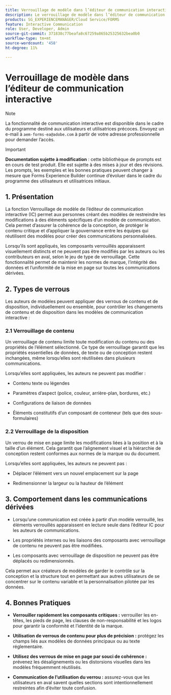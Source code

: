 ```yaml
---
title: Verrouillage de modèle dans l’éditeur de communication interactive
description: Le verrouillage de modèle dans l’éditeur de communication interactive permet aux auteurs de modèles de verrouiller la disposition ou le contenu pour les auteurs de documents.
products: SG_EXPERIENCEMANAGER/Cloud Service/FORMS
feature: Interactive Communication
role: User, Developer, Admin
source-git-commit: 371838c77beafa8c67259a865b25325632bea0b0
workflow-type: tm+mt
source-wordcount: '458'
ht-degree: 11%

---
```



# Verrouillage de modèle dans l’éditeur de communication interactive

>[!NOTE]
>
> La fonctionnalité de communication interactive est disponible dans le cadre du programme destiné aux utilisateurs et utilisatrices précoces. Envoyez un e-mail à `aem-forms-ea@adobe.com` à partir de votre adresse professionnelle pour demander l’accès.

>[!IMPORTANT]
>
> **Documentation sujette à modification** : cette bibliothèque de prompts est en cours de test produit. Elle est sujette à des mises à jour et des révisions. Les prompts, les exemples et les bonnes pratiques peuvent changer à mesure que Forms Experience Builder continue d’évoluer dans le cadre du programme des utilisateurs et utilisatrices initiaux.

## &#x200B;1. Présentation

La fonction Verrouillage de modèle de l’éditeur de communication interactive (IC) permet aux personnes créant des modèles de restreindre les modifications à des éléments spécifiques d’un modèle de communication. Cela permet d’assurer la cohérence de la conception, de protéger le contenu critique et d’appliquer la gouvernance entre les équipes qui réutilisent des modèles pour créer des communications personnalisées.

Lorsqu’ils sont appliqués, les composants verrouillés apparaissent visuellement distincts et ne peuvent pas être modifiés par les auteurs ou les contributeurs en aval, selon le jeu de type de verrouillage. Cette fonctionnalité permet de maintenir les normes de marque, l’intégrité des données et l’uniformité de la mise en page sur toutes les communications dérivées.

## &#x200B;2. Types de verrous

Les auteurs de modèles peuvent appliquer des verrous de contenu et de disposition, individuellement ou ensemble, pour contrôler les changements de contenu et de disposition dans les modèles de communication interactive :

### 2.1 Verrouillage de contenu

Un verrouillage de contenu limite toute modification du contenu ou des propriétés de l’élément sélectionné. Ce type de verrouillage garantit que les propriétés essentielles de données, de texte ou de conception restent inchangées, même lorsqu’elles sont réutilisées dans plusieurs communications.

Lorsqu’elles sont appliquées, les auteurs ne peuvent pas modifier :

- Contenu texte ou légendes

- Paramètres d’aspect (police, couleur, arrière-plan, bordures, etc.)

- Configurations de liaison de données

- Éléments constitutifs d’un composant de conteneur (tels que des sous-formulaires)

### 2.2 Verrouillage de la disposition

Un verrou de mise en page limite les modifications liées à la position et à la taille d’un élément. Cela garantit que l’alignement visuel et la hiérarchie de conception restent conformes aux normes de la marque ou du document.

Lorsqu’elles sont appliquées, les auteurs ne peuvent pas :

- Déplacer l’élément vers un nouvel emplacement sur la page

- Redimensionner la largeur ou la hauteur de l’élément

## &#x200B;3. Comportement dans les communications dérivées

- Lorsqu’une communication est créée à partir d’un modèle verrouillé, les éléments verrouillés apparaissent en lecture seule dans l’éditeur IC pour les auteurs de communications.

- Les propriétés internes ou les liaisons des composants avec verrouillage de contenu ne peuvent pas être modifiées.

- Les composants avec verrouillage de disposition ne peuvent pas être déplacés ou redimensionnés.

Cela permet aux créateurs de modèles de garder le contrôle sur la conception et la structure tout en permettant aux autres utilisateurs de se concentrer sur le contenu variable et la personnalisation pilotée par les données.

## &#x200B;4. Bonnes Pratiques

- **Verrouiller rapidement les composants critiques :** verrouiller les en-têtes, les pieds de page, les clauses de non-responsabilité et les logos pour garantir la conformité et l’identité de la marque.

- **Utilisation de verrous de contenu pour plus de précision :** protégez les champs liés aux modèles de données principaux ou au texte réglementaire.

- **Utilisez des verrous de mise en page par souci de cohérence :** prévenez les désalignements ou les distorsions visuelles dans les modèles fréquemment réutilisés.

- **Communication de l’utilisation du verrou :** assurez-vous que les utilisateurs en aval savent quelles sections sont intentionnellement restreintes afin d’éviter toute confusion.
